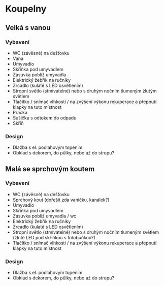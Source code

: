 # Koupelny

## Velká s vanou

### Vybavení

- WC (závěsné) na dešťovku
- Vana
- Umyvadlo
- Skříňka pod umyvadlem
- Zásuvka poblíž umyvadla
- Elektrický žebřík na ručníky
- Zrcadlo (kulaté s LED osvětlením)
- Stropní světlo (stmívatelné) nebo s druhým nočním tlumeným žlutým světlem
- Tlačítko / snímač vlhkosti / na zvýšení výkonu rekuperace a přepnutí klapky na tuto místnost
- Pračka
- Sušička s odtokem do odpadu
- Skříň

### Design

- Dlažba s el. podlahovým topením
- Obklad s dekorem, do půlky, nebo až do stropu?

## Malá se sprchovým koutem

### Vybavení

- WC (závěsné) na dešťovku
- Sprchový kout (dořešit zda vaničku, kanálek?)
- Umyvadlo
- Skříňka pod umyvadlem
- Zásuvka poblíž umyvadla / wc
- Elektrický žebřík na ručníky
- Zrcadlo (kulaté s LED osvětlením)
- Stropní světlo (stmívatelné) nebo s druhým nočním tlumeným světlem (žluté LED pod skříňkou s fotobuňkou?)
- Tlačítko / snímač vlhkosti / na zvýšení výkonu rekuperace a přepnutí klapky na tuto místnost

### Design

- Dlažba s el. podlahovým topením
- Obklad s dekorem, do půlky, nebo až do stropu?